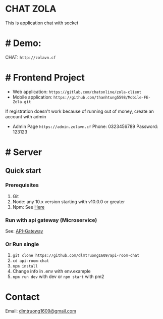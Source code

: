 # CHAT ZOLA

This is application chat with socket
# # Demo: 
CHAT: `http://zolavn.cf`
# # Frontend Project
- Web application: `https://gitlab.com/chatonline/zola-client`
- Mobile application: `https://github.com/thanhtung5598/Mobile-FE-Zola.git`

If registration doesn't work because of running out of money, create an account with admin
- Admin Page `https://admin.zolavn.cf` 
  Phone: 0323456789
  Password: 123123
# # Server
## Quick start
### Prerequisites

1. Git
2. Node: any 10.x version starting with v10.0.0 or greater
3. Npm: See [Here](https://www.npmjs.com/)
### Run with api gateway (Microservice)

See: [API-Gateway](https://github.com/dlmtruong1609/api-gateway-chat)

### Or Run single
1. `git clone https://github.com/dlmtruong1609/api-room-chat`
2. `cd api-room-chat`
3. `npm install`
4. Change info in .env with env.example
5. `npm run dev` with dev or `npm start` with pm2 

# Contact
Email: dlmtruong1609@gmail.com

